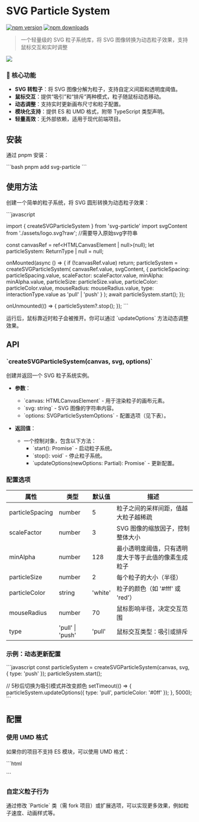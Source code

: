 # SVG Particle System

<!-- automd:badges -->

[![npm version](https://img.shields.io/npm/v/svg-particle)](https://npmjs.com/package/svg-particle)
[![npm downloads](https://img.shields.io/npm/dm/svg-particle)](https://npm.chart.dev/svg-particle)

<!-- /automd -->

> 一个轻量级的 SVG 粒子系统库，将 SVG 图像转换为动态粒子效果，支持鼠标交互和实时调整

<img src="https://github.com/hakurei77/mfuns-svg/blob/main/preview.gif">

### 🌟 核心功能

- **SVG 转粒子**：将 SVG 图像分解为粒子，支持自定义间距和透明度阈值。
- **鼠标交互**：提供“吸引”和“排斥”两种模式，粒子随鼠标动态移动。
- **动态调整**：支持实时更新画布尺寸和粒子配置。
- **模块化支持**：提供 ES 和 UMD 格式，附带 TypeScript 类型声明。
- **轻量高效**：无外部依赖，适用于现代前端项目。

## 安装

通过 pnpm 安装：

\`\`\`bash
pnpm add svg-particle
\`\`\`


## 使用方法

创建一个简单的粒子系统，将 SVG 圆形转换为动态粒子效果：

\`\`\`javascript

import { createSVGParticleSystem } from 'svg-particle'
import svgContent from './assets/logo.svg?raw';  //需要导入原始svg字符串

const canvasRef = ref<HTMLCanvasElement | null>(null);
let particleSystem: ReturnType<typeof createSVGParticleSystem> | null = null;

onMounted(async () => {
    if (!canvasRef.value) return;
    particleSystem = createSVGParticleSystem(
        canvasRef.value,
        svgContent,
        {
            particleSpacing: particleSpacing.value,
            scaleFactor: scaleFactor.value,
            minAlpha: minAlpha.value,
            particleSize: particleSize.value,
            particleColor: particleColor.value,
            mouseRadius: mouseRadius.value,
            type: interactionType.value as 'pull' | 'push'
        }
    );
    await particleSystem.start();
});

onUnmounted(() => {
    particleSystem?.stop();
});
\`\`\`

运行后，鼠标靠近时粒子会被推开。你可以通过 \`updateOptions\` 方法动态调整效果。

## API

### \`createSVGParticleSystem(canvas, svg, options)\`

创建并返回一个 SVG 粒子系统实例。

- **参数**：
  - \`canvas: HTMLCanvasElement\` - 用于渲染粒子的画布元素。
  - \`svg: string\` - SVG 图像的字符串内容。
  - \`options: SVGParticleSystemOptions\` - 配置选项（见下表）。

- **返回值**：
  - 一个控制对象，包含以下方法：
    - \`start(): Promise<void>\` - 启动粒子系统。
    - \`stop(): void\` - 停止粒子系统。
    - \`updateOptions(newOptions: Partial<SVGParticleSystemOptions>): Promise<void>\` - 更新配置。

### 配置选项

| 属性             | 类型             | 默认值      | 描述                         |
|------------------|------------------|-------------|------------------------------|
| particleSpacing  | number           | 5           | 粒子之间的采样间距，值越大粒子越稀疏 |
| scaleFactor      | number           | 3           | SVG 图像的缩放因子，控制整体大小 |
| minAlpha         | number           | 128         | 最小透明度阈值，只有透明度大于等于此值的像素生成粒子 |
| particleSize     | number           | 2           | 每个粒子的大小（半径）        |
| particleColor    | string           | 'white'     | 粒子的颜色（如 '#fff' 或 'red'） |
| mouseRadius      | number           | 70          | 鼠标影响半径，决定交互范围    |
| type             | 'pull' \| 'push' | 'pull'      | 鼠标交互类型：吸引或排斥      |

### 示例：动态更新配置

\`\`\`javascript
const particleSystem = createSVGParticleSystem(canvas, svg, { type: 'push' });
particleSystem.start();

// 5秒后切换为吸引模式并改变颜色
setTimeout(() => {
  particleSystem.updateOptions({ type: 'pull', particleColor: '#0ff' });
}, 5000);
\`\`\`

## 配置

### 使用 UMD 格式

如果你的项目不支持 ES 模块，可以使用 UMD 格式：

\`\`\`html
<script src="https://cdn.jsdelivr.net/npm/svg-particle/dist/umd/index.umd.min.js"></script>
<script>
  const { createSVGParticleSystem } = window.SVGParticleSystem;
  let svgContent = `放入svg字符串`
  let particleSystem = createSVGParticleSystem(
        canvasRef,
        svgContent,
        {
          particleColor:'#138AFA',
          type:'push'
        }
    );
     particleSystem.start();
</script>
\`\`\`

### 自定义粒子行为

通过修改 \`Particle\` 类（需 fork 项目）或扩展选项，可以实现更多效果，例如粒子速度、动画样式等。


<!-- Badges -->

[npm-version-src]: https://img.shields.io/npm/v/svg-particle?style=flat-square
[npm-version-href]: https://npmjs.com/package/svg-particle
[npm-downloads-src]: https://img.shields.io/npm/dm/svg-particle?style=flat-square
[npm-downloads-href]: https://npmjs.com/package/svg-particle